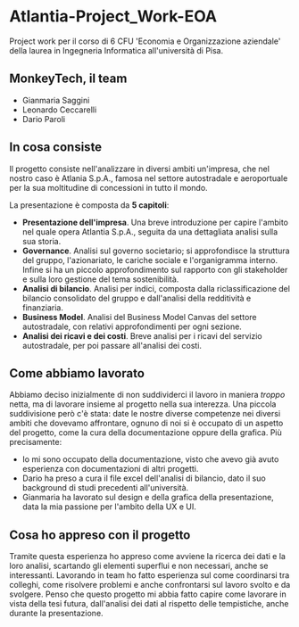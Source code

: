 # Atlantia-Project_Work-EOA
Project work per il corso di 6 CFU 'Economia e Organizzazione aziendale' della laurea in Ingegneria Informatica all'università di Pisa.

## MonkeyTech, il team

- Gianmaria Saggini
- Leonardo Ceccarelli
- Dario Paroli

## In cosa consiste

Il progetto consiste nell'analizzare in diversi ambiti un'impresa, che nel nostro caso è Atlania S.p.A., famosa nel settore autostradale e aeroportuale per la sua moltitudine di concessioni in tutto il mondo.

La presentazione è composta da **5 capitoli**:

- **Presentazione dell'impresa**. Una breve introduzione per capire l'ambito nel quale opera Atlantia S.p.A., seguita da una dettagliata analisi sulla sua storia.
- **Governance**. Analisi sul governo societario; si approfondisce la struttura del gruppo, l'azionariato, le cariche sociale e l'organigramma interno. Infine si ha un piccolo approfondimento sul rapporto con gli stakeholder e sulla loro gestione del tema sostenibilità.
- **Analisi di bilancio**. Analisi per indici, composta dalla riclassificazione del bilancio consolidato del gruppo e dall'analisi della redditività e finanziaria.
- **Business Model**. Analisi del Business Model Canvas del settore autostradale, con relativi approfondimenti per ogni sezione.
- **Analisi dei ricavi e dei costi**. Breve analisi per i ricavi del servizio autostradale, per poi passare all'analisi dei costi.

## Come abbiamo lavorato

Abbiamo deciso inizialmente di non suddividerci il lavoro in maniera _troppo_ netta, ma di lavorare insieme al progetto nella sua interezza. 
Una piccola suddivisione però c'è stata: date le nostre diverse competenze nei diversi ambiti che dovevamo affrontare, ognuno di noi si è occupato di un aspetto del progetto, come la cura della documentazione oppure della grafica. 
Più precisamente:
- Io mi sono occupato della documentazione, visto che avevo già avuto esperienza con documentazioni di altri progetti.
- Dario ha preso a cura il file excel dell'analisi di bilancio, dato il suo background di studi precedenti all'università.
- Gianmaria ha lavorato sul design e della grafica della presentazione, data la mia passione per l'ambito della UX e UI.

## Cosa ho appreso con il progetto

Tramite questa esperienza ho appreso come avviene la ricerca dei dati e la loro analisi, scartando gli elementi superflui e non necessari, anche se interessanti. Lavorando in team ho fatto esperienza sul come coordinarsi tra colleghi, come risolvere problemi e anche confrontarsi sul lavoro svolto e da svolgere. 
Penso che questo progetto mi abbia fatto capire come lavorare in vista della tesi futura, dall'analisi dei dati al rispetto delle tempistiche, anche durante la presentazione.
